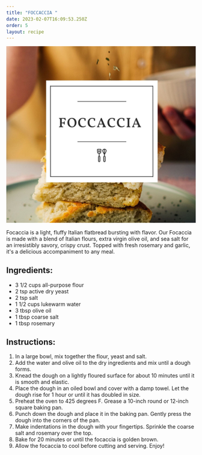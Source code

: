 ```yaml
---
title: "FOCCACCIA "
date: 2023-02-07T16:09:53.250Z
order: 5
layout: recipe
---
```

![](../uploads/foc.jpg)

Focaccia is a light, fluffy Italian flatbread bursting with flavor. Our Focaccia is made with a blend of Italian flours, extra virgin olive oil, and sea salt for an irresistibly savory, crispy crust. Topped with fresh rosemary and garlic, it's a delicious accompaniment to any meal.

## Ingredients:

* 3 1/2 cups all-purpose flour
* 2 tsp active dry yeast
* 2 tsp salt
* 1 1/2 cups lukewarm water
* 3 tbsp olive oil
* 1 tbsp coarse salt
* 1 tbsp rosemary

## Instructions:

1. In a large bowl, mix together the flour, yeast and salt. 
2. Add the water and olive oil to the dry ingredients and mix until a dough forms. 
3. Knead the dough on a lightly floured surface for about 10 minutes until it is smooth and elastic. 
4. Place the dough in an oiled bowl and cover with a damp towel. Let the dough rise for 1 hour or until it has doubled in size. 
5. Preheat the oven to 425 degrees F. Grease a 10-inch round or 12-inch square baking pan.
6. Punch down the dough and place it in the baking pan. Gently press the dough into the corners of the pan.
7. Make indentations in the dough with your fingertips. Sprinkle the coarse salt and rosemary over the top. 
8. Bake for 20 minutes or until the focaccia is golden brown. 
9. Allow the focaccia to cool before cutting and serving. Enjoy!